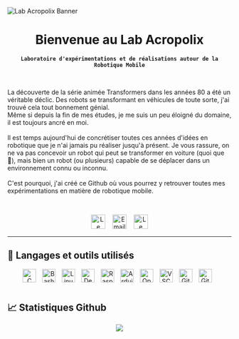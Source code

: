 <!-- Banner -->
![Lab Acropolix Banner](https://pbs.twimg.com/profile_banners/1572554925577469953/1710254770/1500x500)

<div align="center">
  <h1>Bienvenue au Lab Acropolix</h1>
</div>

<p align="center">
  <code><strong>Laboratoire d'expérimentations et de réalisations autour de la Robotique Mobile</strong></code>
</p>

<br />

La découverte de la série animée Transformers dans les années 80 a été un véritable déclic. Des robots se transformant en véhicules de toute sorte, j'ai trouvé cela tout bonnement génial. <br/>
Même si depuis la fin de mes études, je me suis un peu éloigné du domaine, il est toujours ancré en moi.<br/><br/>
Il est temps aujourd'hui de concrétiser toutes ces années d'idées en robotique que je n'ai jamais pu réaliser jusqu'à présent. Je vous rassure, on ne va pas concevoir un robot qui peut se transformer en voiture (quoi que 🤔), mais bien un robot (ou plusieurs) capable de se déplacer dans un environnement connu ou inconnu.<br/><br/>
C'est pourquoi, j'ai créé ce Github où vous pourrez y retrouver toutes mes expérimentations en matière de robotique mobile. 

<br />
<!-- Social icons section -->
<p align="center">
  <!-- Website -->
  <a href="https://lelab.acropolix.fr"><img width="32" height="32" src="https://i.imgur.com/hZ0XFen.png" alt="Le Lab Acropolix Website"/></a>
  &#8287;&#8287;
  <!-- Email -->
  <a href="mailto:lelab@acropolix.fr"><img width="32" height="32" src="https://i.imgur.com/mvqWMuQ.png" alt="Email" /></a>
  &#8287;&#8287;
  <!-- X -->
  <a href="https://twitter.com/LabAcropolix"><img width="32" height="32" src="https://i.imgur.com/0F6L3D2.png" alt="Le Lab Acropolix on X"/></a>
  
  <!-- <a href="https://www.linkedin.com/in/jonah-lawrence/"><img width="32px" alt="LinkedIn" title="LinkedIn" src="https://i.imgur.com/yRpa1dQ.png"/></a>
  &#8287;&#8287;&#8287;&#8287;&#8287; -->
  <!-- <a href="https://dev.to/denvercoder1"><img width="32px" alt="Dev.to" title="DenverCoder1 Dev.to" src="https://i.imgur.com/mVm29vK.png"></a>
  &#8287;&#8287;&#8287;&#8287;&#8287;
  <a href="https://ko-fi.com/jlawrence"><img width="32px" alt="Ko-fi" title="Buy me a coffee" src="https://i.imgur.com/PpLeD3K.png"/></a> -->
<!--   &#8287;&#8287;&#8287;&#8287;&#8287;
  <a href="http://eyl327.mywebcommunity.org/promos/"><img width="32px" alt="Free Stuff" title="Free gifts for you" src="https://i.imgur.com/0uVwkoZ.png"/></a> -->
</p>

---

<!-- Languages and Tools section -->
## 🧰 Langages et outils utilisés
<p align="center">
  <!-- C/C++ -->
  <img alt="C" width="30px" style="padding-right:10px;" src="https://cdn.jsdelivr.net/gh/devicons/devicon@latest/icons/c/c-original.svg" />
  <!-- Bash -->
  <img alt="Bash" width="30px" style="padding-right:10px;" src="https://cdn.jsdelivr.net/gh/devicons/devicon@latest/icons/bash/bash-original.svg" />     
  <!-- Linux -->
  <img alt="Linux" width="30px" style="padding-right:10px;" src="https://cdn.jsdelivr.net/gh/devicons/devicon@latest/icons/linux/linux-original.svg" />
  <!-- Debian -->
  <img alt="Debian" width="30px" style="padding-right:10px;" src="https://cdn.jsdelivr.net/gh/devicons/devicon@latest/icons/debian/debian-original.svg" />
  <!-- Raspberry Pi -->
  <img alt="Raspberry Pi" width="30px" style="padding-right:10px;" src="https://cdn.jsdelivr.net/gh/devicons/devicon@latest/icons/raspberrypi/raspberrypi-original.svg" />
  <!-- Arduino -->
  <img alt="Arduino" width="30px" style="padding-right:10px;" src="https://cdn.jsdelivr.net/gh/devicons/devicon@latest/icons/arduino/arduino-original.svg" />
  <!-- OpenCV -->
  <img alt="OpenCV" width="30px" style="padding-right:10px;" src="https://cdn.jsdelivr.net/gh/devicons/devicon@latest/icons/opencv/opencv-original.svg" />
  <!-- VSCode -->
  <img alt="VSCode" width="30px" style="padding-right:10px;" src="https://cdn.jsdelivr.net/gh/devicons/devicon@latest/icons/vscode/vscode-original.svg" />
  <!-- Git -->
  <img alt="Git" width="30px" style="padding-right:10px;" src="https://cdn.jsdelivr.net/gh/devicons/devicon@latest/icons/git/git-original.svg" />
  <!-- Github -->
  <img alt="GitHub" width="30px" style="padding-right:10px;" src="https://cdn.jsdelivr.net/gh/devicons/devicon@latest/icons/github/github-original.svg" />
</p>
<!-- <img align="left" alt="HTML" width="30px" style="padding-right:10px;" src="https://cdn.jsdelivr.net/gh/devicons/devicon/icons/html5/html5-plain.svg" />
<img align="left" alt="CSS" width="30px" style="padding-right:10px;" src="https://cdn.jsdelivr.net/gh/devicons/devicon/icons/css3/css3-plain.svg" />
<img align="left" alt="JavaScript" width="30px" style="padding-right:10px;" src="https://cdn.jsdelivr.net/gh/devicons/devicon/icons/javascript/javascript-plain.svg" /> -->

#

## 📈 Statistiques Github
<p align="center">
  <img src="https://github-readme-stats.vercel.app/api?username=LabAcropolix&show_icons=true&theme=algolia" />
</p>

#
